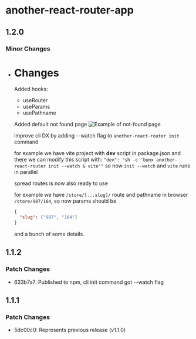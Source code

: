 # another-react-router-app

## 1.2.0

### Minor Changes

- # Changes

  Added hooks:

  - useRouter
  - useParams
  - usePathname

  Added default not found page
  ![Example of not-found page](image.png)

  improve cli DX
  by adding --watch flag to `another-react-router init` command

  for example we have vite project with **dev** script in package.json
  and there we can modify this script with:
  `"dev": "sh -c 'bunx another-react-router init --watch & vite'"`
  so now `init --watch` and `vite` runs in parallel

  spread routes is now also ready to use

  for example we have `/store/[...slug]/` route
  and pathname in browser `/store/987/164`, so now params should be

  ```json
  {
  	"slug": ["987", "164"]
  }
  ```

  and a bunch of some details.

## 1.1.2

### Patch Changes

- 633b7a7: Published to npm, cli init command got --watch flag

## 1.1.1

### Patch Changes

- 5dc00c0: Represents previous release (v1.1.0)
